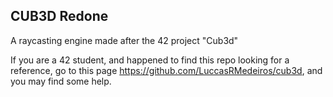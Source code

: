 ## CUB3D Redone

A raycasting engine made after the 42 project "Cub3d"

If you are a 42 student, and happened to find this repo looking for a reference,
go to this page https://github.com/LuccasRMedeiros/cub3d, and you may find some
help.
